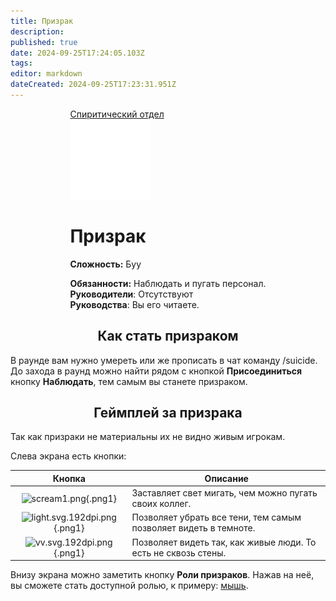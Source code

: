 ```yaml
---
title: Призрак
description: 
published: true
date: 2024-09-25T17:24:05.103Z
tags: 
editor: markdown
dateCreated: 2024-09-25T17:23:31.951Z
---
```


<div style="display: flex; justify-content: center;">
<div class="roles-passport sp">
  <div class="title sp"><a href="/roles/spiritualisticdepartment">Спиритический отдел</a></div>
  <div>
    <div><div><img src="/roles/ghost.png" id="img"></div></div>
  <div><div>
    <h1>Призрак</h1>
    <p><strong>Сложность:</strong> Буу</p>
    <strong>Обязанности:</strong> Наблюдать и пугать персонал.<br>
    <b>Руководители</b>: Отсутствуют<br>
    <b>Руководства</b>: Вы его читаете.
  </div></div>
  </div>
</div>
</div>

## <center>Как стать призраком

В раунде вам нужно умереть или же прописать в чат команду /suicide.
До захода в раунд можно найти рядом с кнопкой <b>Присоединиться</b> кнопку <b>Наблюдать</b>, тем самым вы станете призраком.

## <center>Геймплей за призрака<center>

Так как призраки не материальны их не видно живым игрокам.

Слева экрана есть кнопки:

<div class="table">
  
| Кнопка | Описание |
|--------|----------|
|<center>![scream1.png](/role/some_service_shet/scream.png){.png1}</center> | Заставляет свет мигать, чем можно пугать своих коллег. |
|<center>![light.svg.192dpi.png](/guides/light.svg.192dpi.png){.png1}</center> | Позволяет убрать все тени, тем самым позволяет видеть в темноте. |
|<center>![vv.svg.192dpi.png](/guides/vv.svg.192dpi.png){.png1}</center> | Позволяет видеть так, как живые люди. То есть не сквозь стены. |
</div>

Внизу экрана можно заметить кнопку <b>Роли призраков</b>. Нажав на неё, вы сможете стать доступной ролью, к примеру: <a href="/roles/mouse">мышь</a>.

<div class="ptable"></div>